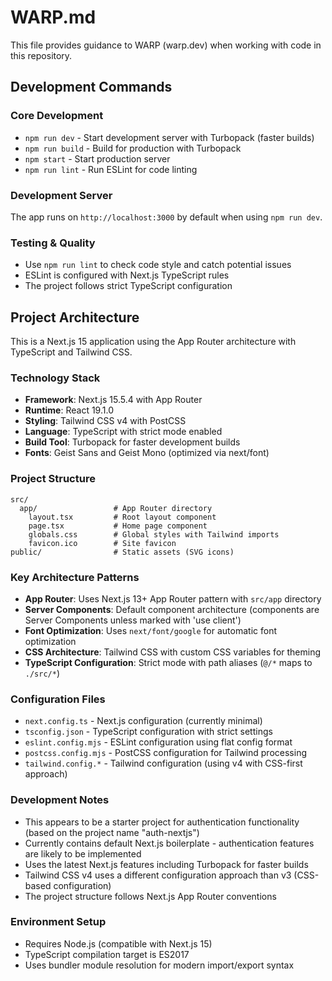 # WARP.md

This file provides guidance to WARP (warp.dev) when working with code in this repository.

## Development Commands

### Core Development
- `npm run dev` - Start development server with Turbopack (faster builds)
- `npm run build` - Build for production with Turbopack
- `npm start` - Start production server
- `npm run lint` - Run ESLint for code linting

### Development Server
The app runs on `http://localhost:3000` by default when using `npm run dev`.

### Testing & Quality
- Use `npm run lint` to check code style and catch potential issues
- ESLint is configured with Next.js TypeScript rules
- The project follows strict TypeScript configuration

## Project Architecture

This is a Next.js 15 application using the App Router architecture with TypeScript and Tailwind CSS.

### Technology Stack
- **Framework**: Next.js 15.5.4 with App Router
- **Runtime**: React 19.1.0 
- **Styling**: Tailwind CSS v4 with PostCSS
- **Language**: TypeScript with strict mode enabled
- **Build Tool**: Turbopack for faster development builds
- **Fonts**: Geist Sans and Geist Mono (optimized via next/font)

### Project Structure
```
src/
  app/                 # App Router directory
    layout.tsx         # Root layout component
    page.tsx           # Home page component  
    globals.css        # Global styles with Tailwind imports
    favicon.ico        # Site favicon
public/                # Static assets (SVG icons)
```

### Key Architecture Patterns
- **App Router**: Uses Next.js 13+ App Router pattern with `src/app` directory
- **Server Components**: Default component architecture (components are Server Components unless marked with 'use client')
- **Font Optimization**: Uses `next/font/google` for automatic font optimization
- **CSS Architecture**: Tailwind CSS with custom CSS variables for theming
- **TypeScript Configuration**: Strict mode with path aliases (`@/*` maps to `./src/*`)

### Configuration Files
- `next.config.ts` - Next.js configuration (currently minimal)
- `tsconfig.json` - TypeScript configuration with strict settings
- `eslint.config.mjs` - ESLint configuration using flat config format
- `postcss.config.mjs` - PostCSS configuration for Tailwind processing
- `tailwind.config.*` - Tailwind configuration (using v4 with CSS-first approach)

### Development Notes
- This appears to be a starter project for authentication functionality (based on the project name "auth-nextjs")
- Currently contains default Next.js boilerplate - authentication features are likely to be implemented
- Uses the latest Next.js features including Turbopack for faster builds
- Tailwind CSS v4 uses a different configuration approach than v3 (CSS-based configuration)
- The project structure follows Next.js App Router conventions

### Environment Setup
- Requires Node.js (compatible with Next.js 15)
- TypeScript compilation target is ES2017
- Uses bundler module resolution for modern import/export syntax